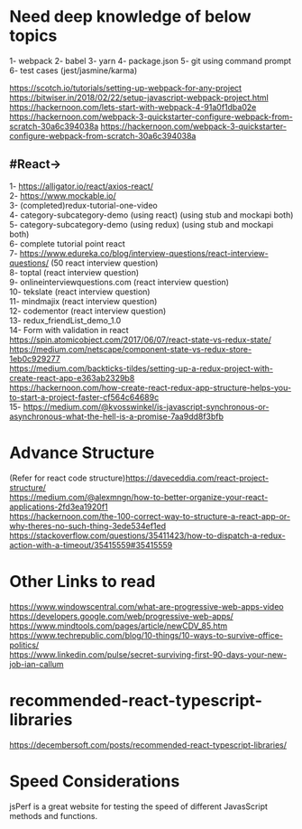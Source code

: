 # Need deep knowledge of below topics
1- webpack
2- babel
3- yarn
4- package.json
5- git using command prompt
6- test cases (jest/jasmine/karma)

https://scotch.io/tutorials/setting-up-webpack-for-any-project
https://bitwiser.in/2018/02/22/setup-javascript-webpack-project.html
https://hackernoon.com/lets-start-with-webpack-4-91a0f1dba02e
https://hackernoon.com/webpack-3-quickstarter-configure-webpack-from-scratch-30a6c394038a
https://hackernoon.com/webpack-3-quickstarter-configure-webpack-from-scratch-30a6c394038a

#React->
-------
1- https://alligator.io/react/axios-react/ <br>
2- https://www.mockable.io/ <br>
3- (completed)redux-tutorial-one-video  <br>
4- category-subcategory-demo (using react) (using stub and mockapi both) <br>
5- category-subcategory-demo (using redux) (using stub and mockapi both) <br>
6- complete tutorial point react <br>
7- https://www.edureka.co/blog/interview-questions/react-interview-questions/ (50 react interview question) <br>
8- toptal (react interview question) <br>
9- onlineinterviewquestions.com (react interview question) <br>
10- tekslate (react interview question) <br>
11- mindmajix (react interview question) <br>
12- codementor (react interview question) <br>
13- redux_friendList_demo_1.0 <br>
14- Form with validation in react <br>
https://spin.atomicobject.com/2017/06/07/react-state-vs-redux-state/              <br>
https://medium.com/netscape/component-state-vs-redux-store-1eb0c929277            <br>
https://medium.com/backticks-tildes/setting-up-a-redux-project-with-create-react-app-e363ab2329b8           <br>
https://hackernoon.com/how-create-react-redux-app-structure-helps-you-to-start-a-project-faster-cf564c64689c        <br>
15- https://medium.com/@kvosswinkel/is-javascript-synchronous-or-asynchronous-what-the-hell-is-a-promise-7aa9dd8f3bfb

# Advance Structure
(Refer for react code structure)https://daveceddia.com/react-project-structure/     <br>
https://medium.com/@alexmngn/how-to-better-organize-your-react-applications-2fd3ea1920f1     <br>
https://hackernoon.com/the-100-correct-way-to-structure-a-react-app-or-why-theres-no-such-thing-3ede534ef1ed <br>
https://stackoverflow.com/questions/35411423/how-to-dispatch-a-redux-action-with-a-timeout/35415559#35415559 <br>


# Other Links to read

https://www.windowscentral.com/what-are-progressive-web-apps-video     <br>
https://developers.google.com/web/progressive-web-apps/       <br>
https://www.mindtools.com/pages/article/newCDV_85.htm         <br>
https://www.techrepublic.com/blog/10-things/10-ways-to-survive-office-politics/       <br>
https://www.linkedin.com/pulse/secret-surviving-first-90-days-your-new-job-ian-callum   <br>

# recommended-react-typescript-libraries

https://decembersoft.com/posts/recommended-react-typescript-libraries/   <br>

# Speed Considerations

jsPerf is a great website for testing the speed of different JavasScript methods and functions.


